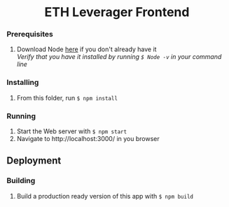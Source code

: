 <h1 align="center">
ETH Leverager Frontend
</h1>

### Prerequisites

1. Download Node [here](https://nodejs.org/en/download/) if you don't already have it <br/>
   _Verify that you have it installed by running `$ Node -v` in your command line_

### Installing

1. From this folder, run
   `$ npm install`

### Running

1. Start the Web server with
   `$ npm start`
2. Navigate to http://localhost:3000/ in you browser

## Deployment

### Building

1. Build a production ready version of this app with
   `$ npm build`
